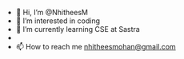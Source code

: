 - 👋 Hi, I’m @NhitheesM
- 👀 I’m interested in coding
- 🌱 I’m currently learning CSE at Sastra
-
- 📫 How to reach me nhitheesmohan@gmail.com

<!---
NhitheesM/NhitheesM is a ✨ special ✨ repository because its `README.md` (this file) appears on your GitHub profile.
You can click the Preview link to take a look at your changes.
--->
